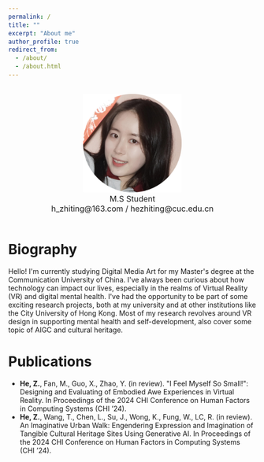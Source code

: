 ```yaml
---
permalink: /
title: ""
excerpt: "About me"
author_profile: true
redirect_from: 
  - /about/
  - /about.html
---
```

<br>
<div align="center"><img src='/images/Personal Photo.png' width="200px"></div>
<center><font size="3" >M.S Student</font></center>
<center><font size="3" >h_zhiting@163.com  /  hezhiting@cuc.edu.cn</font></center>
<br>

# Biography

Hello! I'm currently studying Digital Media Art for my Master's degree at the Communication University of China. I've always been curious about how technology can impact our lives, especially in the realms of Virtual Reality (VR) and digital mental health. I've had the opportunity to be part of some exciting research projects, both at my university and at other institutions like the City University of Hong Kong. Most of my research revolves around VR design in supporting mental health and self-development, also cover some topic of AIGC and cultural heritage.

# Publications
- **He, Z.**, Fan, M., Guo, X., Zhao, Y. (in review). "I Feel Myself So Small!": Designing and Evaluating of Embodied Awe Experiences in Virtual Reality. In Proceedings of the 2024 CHI Conference on Human Factors in Computing Systems (CHI ’24).
- **He, Z.**, Wang, T., Chen, L., Su, J., Wong, K., Fung, W., LC, R. (in review). An Imaginative Urban Walk: Engendering Expression and Imagination of Tangible Cultural Heritage Sites Using Generative AI. In Proceedings of the 2024 CHI Conference on Human Factors in Computing Systems (CHI ’24).
